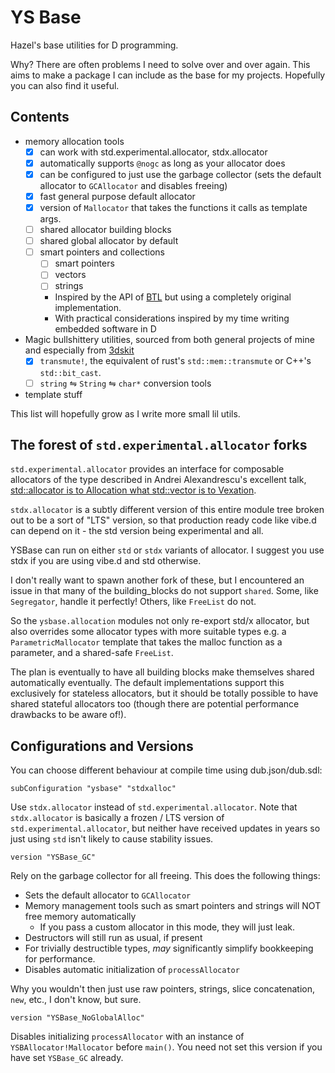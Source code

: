 # YS Base

Hazel's base utilities for D programming.

Why? There are often problems I need to solve over and over again.
This aims to make a package I can include as the base for my projects. Hopefully you can also find it useful.

## Contents

 - memory allocation tools
   * [x] can work with std.experimental.allocator, stdx.allocator
   * [x] automatically supports `@nogc` as long as your allocator does
   * [x] can be configured to just use the garbage collector (sets the default allocator to `GCAllocator` and disables freeing)
   * [x] fast general purpose default allocator
   * [x] version of `Mallocator` that takes the functions it calls as template args.
   * [ ] shared allocator building blocks
   * [ ] shared global allocator by default
   * [ ] smart pointers and collections
     - [ ] smart pointers
     - [ ] vectors
     - [ ] strings
     - Inspired by the API of [BTL](https://submada.github.io/btl/) but using a completely original implementation.
     - With practical considerations inspired by my time writing embedded software in D

 - Magic bullshittery utilities,
   sourced from both general projects of mine and especially from
   [3dskit](https://github.com/ys-3dskit/3dskit-dlang/tree/7268815/ys3ds)
   * [x] `transmute!`, the equivalent of rust's `std::mem::transmute` or C++'s `std::bit_cast`.
   * [ ] `string` ⇋ `String` ⇋ `char*` conversion tools

 - template stuff

This list will hopefully grow as I write more small lil utils.

## The forest of `std.experimental.allocator` forks

`std.experimental.allocator` provides an interface for composable allocators of the type described in
Andrei Alexandrescu's excellent talk,
[std::allocator is to Allocation what std::vector is to Vexation](https://youtu.be/LIb3L4vKZ7U).

`stdx.allocator` is a subtly different version of this entire module tree broken out to be a sort of "LTS" version,
so that production ready code like vibe.d can depend on it - the std version being experimental and all.

YSBase can run on either `std` or `stdx` variants of allocator. I suggest you use stdx if you are using vibe.d and std
otherwise.

I don't really want to spawn another fork of these, but I encountered an issue in that many of the building_blocks do
not support `shared`. Some, like `Segregator`, handle it perfectly! Others, like `FreeList` do not.

So the `ysbase.allocation` modules not only re-export std/x allocator, but also overrides some allocator types with more
suitable types e.g. a `ParametricMallocator` template that takes the malloc function as a parameter, and a shared-safe
`FreeList`.

The plan is eventually to have all building blocks make themselves shared automatically eventually.
The default implementations support this exclusively for stateless allocators, but it should be totally possible to have
shared stateful allocators too (though there are potential performance drawbacks to be aware of!).

## Configurations and Versions

You can choose different behaviour at compile time using dub.json/dub.sdl:

```sdl
subConfiguration "ysbase" "stdxalloc"
```
Use `stdx.allocator` instead of `std.experimental.allocator`.
Note that `stdx.allocator` is basically a frozen / LTS version of `std.experimental.allocator`,
but neither have received updates in years so just using `std` isn't likely to cause stability issues.

```sdl
version "YSBase_GC"
```
Rely on the garbage collector for all freeing. This does the following things:
 - Sets the default allocator to `GCAllocator`
 - Memory management tools such as smart pointers and strings will NOT free memory automatically
   * If you pass a custom allocator in this mode, they will just leak.
 - Destructors will still run as usual, if present
 - For trivially destructible types, *may* significantly simplify bookkeeping for performance.
 - Disables automatic initialization of `processAllocator`

Why you wouldn't then just use raw pointers, strings, slice concatenation, `new`, etc., I don't know, but sure.

```sdl
version "YSBase_NoGlobalAlloc"
```

Disables initializing `processAllocator` with an instance of `YSBAllocator!Mallocator` before `main()`.
You need not set this version if you have set `YSBase_GC` already.

